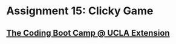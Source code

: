 # Assignment 15: Clicky Game
## [The Coding Boot Camp @ UCLA Extension](https://bootcamp.uclaextension.edu/coding/)
